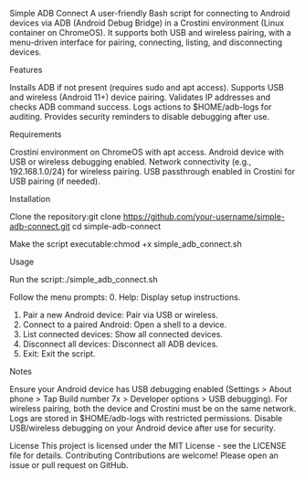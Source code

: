 Simple ADB Connect
A user-friendly Bash script for connecting to Android devices via ADB (Android Debug Bridge) in a Crostini environment (Linux container on ChromeOS). It supports both USB and wireless pairing, with a menu-driven interface for pairing, connecting, listing, and disconnecting devices.

Features

Installs ADB if not present (requires sudo and apt access).
Supports USB and wireless (Android 11+) device pairing.
Validates IP addresses and checks ADB command success.
Logs actions to $HOME/adb-logs for auditing.
Provides security reminders to disable debugging after use.

Requirements

Crostini environment on ChromeOS with apt access.
Android device with USB or wireless debugging enabled.
Network connectivity (e.g., 192.168.1.0/24) for wireless pairing.
USB passthrough enabled in Crostini for USB pairing (if needed).

Installation

Clone the repository:git clone https://github.com/your-username/simple-adb-connect.git
cd simple-adb-connect


Make the script executable:chmod +x simple_adb_connect.sh



Usage

Run the script:./simple_adb_connect.sh


Follow the menu prompts:
0. Help: Display setup instructions.
1. Pair a new Android device: Pair via USB or wireless.
2. Connect to a paired Android: Open a shell to a device.
3. List connected devices: Show all connected devices.
4. Disconnect all devices: Disconnect all ADB devices.
5. Exit: Exit the script.



Notes

Ensure your Android device has USB debugging enabled (Settings > About phone > Tap Build number 7x > Developer options > USB debugging).
For wireless pairing, both the device and Crostini must be on the same network.
Logs are stored in $HOME/adb-logs with restricted permissions.
Disable USB/wireless debugging on your Android device after use for security.

License
This project is licensed under the MIT License - see the LICENSE file for details.
Contributing
Contributions are welcome! Please open an issue or pull request on GitHub.

